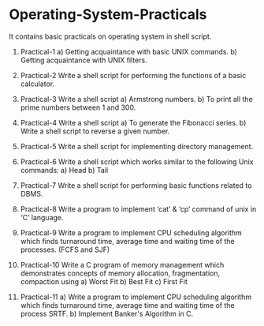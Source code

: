 # Operating-System-Practicals
It contains basic practicals on operating system in shell script.

1) Practical-1
    a) Getting acquaintance with basic UNIX commands.
    b) Getting acquaintance with UNIX filters.

2) Practical-2
    Write a shell script for performing the functions of a basic calculator.
    
3) Practical-3
    Write a shell script
    a) Armstrong numbers.
    b) To print all the prime numbers between 1 and 300.

4) Practical-4
    Write a shell script
    a) To generate the Fibonacci series.
    b) Write a shell script to reverse a given number.

5) Practical-5
    Write a shell script for implementing directory management.

6) Practical-6
    Write a shell script which works similar to the following Unix commands:
    a) Head
    b) Tail

7) Practical-7
    Write a shell script for performing basic functions related to DBMS.

8) Practical-8
    Write a program to implement ‘cat’ & ‘cp’ command of unix in ‘C’ language.

9) Practical-9
    Write a program to implement CPU scheduling algorithm which finds turnaround time, 
    average time and waiting time of the processes. (FCFS and SJF)

10) Practical-10
    Write a C program of memory management which demonstrates concepts of memory allocation, fragmentation, compaction using
    a) Worst Fit
    b) Best Fit
    c) First Fit
    
11) Practical-11
    a) Write a program to implement CPU scheduling algorithm which finds turnaround time, 
       average time and waiting time of the process SRTF.
    b) Implement Banker's Algorithm in C.
    
